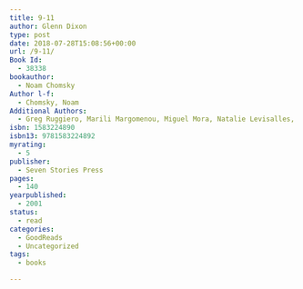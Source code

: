 ```yaml
---
title: 9-11
author: Glenn Dixon
type: post
date: 2018-07-28T15:08:56+00:00
url: /9-11/
Book Id:
  - 38338
bookauthor:
  - Noam Chomsky
Author l-f:
  - Chomsky, Noam
Additional Authors:
  - Greg Ruggiero, Marili Margomenou, Miguel Mora, Natalie Levisalles, Il Manifesto, Hartford Courant, David Barsamian, Radio B92, Elise Fried, Peter Kreysler, Gionarle del Popolo, Michael Albert
isbn: 1583224890
isbn13: 9781583224892
myrating:
  - 5
publisher:
  - Seven Stories Press
pages:
  - 140
yearpublished:
  - 2001
status:
  - read
categories:
  - GoodReads
  - Uncategorized
tags:
  - books

---
```

